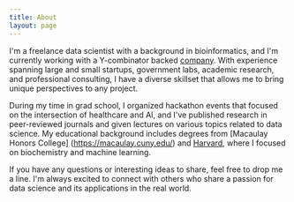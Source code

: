 ```yaml
---
title: About
layout: page
---
```


I'm a freelance data scientist with a background in bioinformatics, and I'm currently working with a Y-combinator backed [company](https://www.kiwibiosciences.com/). With experience spanning large and small startups, government labs, academic research, and professional consulting, I have a diverse skillset that allows me to bring unique perspectives to any project.

During my time in grad school, I organized hackathon events that focused on the intersection of healthcare and AI, and I've published research in peer-reviewed journals and given lectures on various topics related to data science. My educational background includes degrees from [Macaulay Honors College] (https://macaulay.cuny.edu/) and [Harvard](https://www.hsph.harvard.edu/), where I focused on biochemistry and machine learning.

If you have any questions or interesting ideas to share, feel free to drop me a line. I'm always excited to connect with others who share a passion for data science and its applications in the real world.

